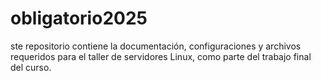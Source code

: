 # obligatorio2025
ste repositorio contiene la documentación, configuraciones y archivos requeridos para el taller de servidores Linux, como parte del trabajo final del curso.
